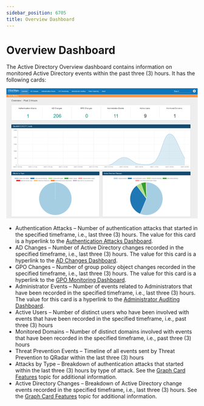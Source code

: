 ```yaml
---
sidebar_position: 6705
title: Overview Dashboard
---
```


# Overview Dashboard

The Active Directory Overview dashboard contains information on monitored Active Directory events within the past three (3) hours. It has the following cards:

![Overview Dashboard](../../../../../../../static/images/ThreatPrevention_7.5/Content/Resources/Images/ThreatPrevention/SIEM/QRadar/Overview.png "Overview Dashboard")

* Authentication Attacks – Number of authentication attacks that started in the specified timeframe, i.e., last three (3) hours. The value for this card is a hyperlink to the [Authentication Attacks Dashboard](AuthenticationAttacks).
* AD Changes – Number of Active Directory changes recorded in the specified timeframe, i.e., last three (3) hours. The value for this card is a hyperlink to the [AD Changes Dashboard](ADChanges).
* GPO Changes – Number of group policy object changes recorded in the specified timeframe, i.e., last three (3) hours. The value for this card is a hyperlink to the [GPO Monitoring Dashboard](GPOMonitoring).
* Administrator Events – Number of events related to Administrators that have been recorded in the specified timeframe, i.e., last three (3) hours. The value for this card is a hyperlink to the [Administrator Auditing Dashboard](AdministratorAuditing).
* Active Users – Number of distinct users who have been involved with events that have been recorded in the specified timeframe, i.e., past three (3) hours
* Monitored Domains – Number of distinct domains involved with events that have been recorded in the specified timeframe, i.e., past three (3) hours
* Threat Prevention Events – Timeline of all events sent by Threat Prevention to QRadar within the last three (3) hours
* Attacks by Type – Breakdown of authentication attacks that started within the last three (3) hours by type of attack. See the [Graph Card Features](../Navigate#Graph) topic for additional information.
* Active Directory Changes – Breakdown of Active Directory change events recorded in the specified timeframe, i.e., last three (3) hours. See the [Graph Card Features](../Navigate#Graph) topic for additional information.